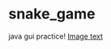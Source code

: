 # snake_game
java gui practice!
[Image text](https://github.com/your_github/address/blob/master/image/1.png)
